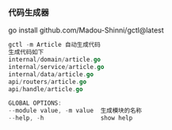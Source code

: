 ### 代码生成器
go install github.com/Madou-Shinni/gctl@latest
```go
gctl -m Article 自动生成代码
生成代码如下
internal/domain/article.go
internal/service/article.go
internal/data/article.go
api/routers/article.go
api/handle/article.go

GLOBAL OPTIONS:
--module value, -m value  生成模块的名称
--help, -h                show help
```